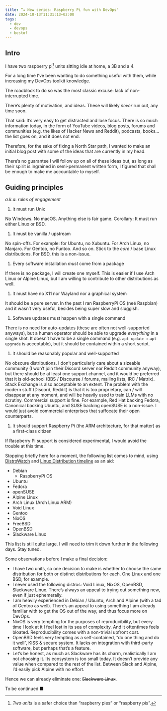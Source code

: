 ```yaml
---
title: “★ New series: Raspberry Pi fun with DevOps"
date: 2024-10-13T11:31:13+02:00
tags:
  - dev
  - devops
  - bestof
---
```


## Intro

I have two raspberry pi[^1] units sitting idle at home, a 3B and a 4.

For a long time I’ve been wanting to do something useful with them,
while increasing my DevOps toolkit knowledge.

<!--more-->

The roadblock to do so was the most classic excuse: lack of non-interrupted time.

There’s plenty of motivation, and ideas. These will likely _never_ run out, any time soon.

That said: It’s very easy to get distracted and lose focus.
There is so much information today, in the form of
YouTube videos,
blog posts,
forums and communities (e.g. the likes of Hacker News and Reddit),
podcasts,
books…the list goes on, and it does not end.

Therefore, for the sake of fixing a North Star path,
I wanted to make an initial blog post with some of the ideas that are currently in my head.

There’s no guarantee I will follow up on all of these ideas but,
as long as their spirit is ingrained in semi-permanent written form,
I figured that shall be enough to make me accountable to myself.

## Guiding principles

_a.k.a. rules of engagement_

1. It must run Unix

No Windows. No macOS. Anything else is fair game. Corollary: It must run either Linux or BSD.

1. It must be vanilla / upstream

No spin-offs. For example: for Ubuntu, no Xubuntu. For Arch Linux, no Manjaro. For Gentoo, no Funtoo.
And so on. Stick to the _core_ / base Linux distributions.
For BSD, this is a non-issue.

1. Every software installation _must_ come from a package

If there is no package, I will create one myself.
This is easier if I use Arch Linux or Alpine Linux, but I am willing to contribute to other distributions as well.

1. It must have no X11 nor Wayland nor a graphical system

It should be a pure server.
In the past I ran RaspberryPi OS (neé Raspbian) and it wasn’t very useful, besides being super slow and sluggish.

1. Software updates must happen with a single command

There is no need for auto-updates (these are often not well-supported anyways), but a human operator should be able to upgrade
_everything_ in a single shot. It doesn’t have to be a single command (e.g. `apt update` + `apt upgrade` is acceptable), but it
should be contained within a short script.

1. It should be reasonably popular and well-supported

No obscure distributions.
I don’t particularly care about a sizeable community (I won’t join their Discord server nor Reddit community anyway),
but there should be at least one support channel, and it would be preferred that it is old-school (BBS / Discourse / forums, mailing lists, IRC / Matrix).
Stack Exchange is also acceptable to an extent.
The problem with the modern stuff (Discord, Reddit) is that it is too proprietary, can / will disappear at any moment, and will be heavily used to train LLMs with no scrutiny.
Commercial support is fine. For example, Red Hat backing Fedora, Canonical backing Ubuntu, and SUSE backing openSUSE is a non-issue.
I would just avoid commercial enterprises that suffocate their open counterparts.

1. It should support Raspberry Pi (the ARM architecture, for that matter) as a first-class citizen

If Raspberry Pi support is considered experimental, I would avoid the trouble at this time.

Stopping briefly here for a moment, the following list comes to mind, using [DistroWatch](https://distrowatch.com/) and [Linux Distribution timeline](https://en.m.wikipedia.org/wiki/File:Linux_Distribution_Timeline.svg) as an aid:

- Debian
	- RaspberryPi OS
- Ubuntu
- Fedora
- openSUSE
- Alpine Linux
- Arch Linux (Arch Linux ARM)
- Void Linux
- Gentoo
- NixOS
- FreeBSD
- OpenBSD
- Slackware Linux

This list is still quite large.
I will need to trim it down further in the following days. Stay tuned.

Some observations before I make a final decision:

- I have two units, so one decision to make is whether to choose the same distribution for both or distinct distributions for each. One Linux and one BSD, for example.
- I never used the following distros: Void Linux, NixOS, OpenBSD, Slackware Linux. There’s always an appeal to trying out something new, even if just ephemerally.
- I am heavily experienced in Debian / Ubuntu, Arch and Alpine (with a tad of Gentoo as well). There’s an appeal to using something I am already familiar with to get the OS out of the way, and thus focus more on DevOps.
- NixOS is very tempting for the purposes of reproducibility, but every time I look at it I feel lost in its sea of complexity. And it oftentimes feels bloated. Reproducibility comes with a non-trivial upfront cost.
- OpenBSD feels very tempting as a self-contained, “do one thing and do it well”, KISS & secure system. It lacks on integration with third-party software, but perhaps that’s a feature.
- Let’s be honest, as much as Slackware has its charm, realistically I am not choosing it. Its ecosystem is too small today. It doesn’t provide any value when compared to the rest of the list. Between Slack and Alpine, I’d easily pick Alpine with no effort.

Hence we can already eliminate one: ~~Slackware Linux~~.

To be continued ■

[^1]: _Two units_ is a safer choice than “raspberry pies” or “raspberry pis”.
